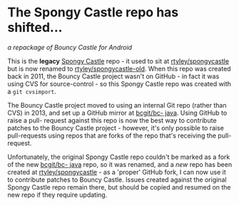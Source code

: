 The Spongy Castle repo has shifted...
======
_a repackage of Bouncy Castle for Android_

This is the **legacy** [Spongy Castle](http://rtyley.github.io/spongycastle/) repo - it used to sit
at [rtyley/spongycastle](https://github.com/rtyley/spongycastle) but is now renamed to
[rtyley/spongycastle-old](https://github.com/rtyley/spongycastle-old). When this repo was created back in
2011, the Bouncy Castle project wasn't on GitHub - in fact it was using CVS for source-control - so
this Spongy Castle repo was created with a `git cvsimport`.

The Bouncy Castle project moved to using an internal Git repo (rather than CVS) in 2013, and set up a
GitHub mirror at [bcgit/bc- java](https://github.com/bcgit/bc-java). Using GitHub to raise a pull-
request against this repo is now the best way to contribute patches to the Bouncy Castle project -
however, it's only possible to raise pull-requests using repos that are forks of the repo that's
receiving the pull-request.

Unfortunately, the original Spongy Castle repo couldn't be marked as a fork of the new [bcgit/bc-
java](https://github.com/bcgit/bc-java) repo, so it was renamed, and a *new* repo has been created
at [rtyley/spongycastle](https://github.com/rtyley/spongycastle) - as a 'proper' GitHub fork, I can
now use it to contribute patches to Bouncy Castle. Issues created against the original Spongy Castle
repo remain there, but should be copied and resumed on the new repo if they require updating.


